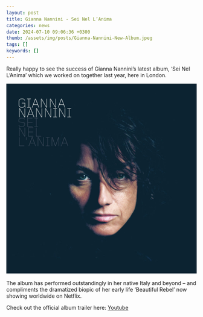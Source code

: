 ```yaml
---
layout: post
title: Gianna Nannini - Sei Nel L’Anima
categories: news 
date: 2024-07-10 09:06:36 +0300
thumb: /assets/img/posts/Gianna-Nannini-New-Album.jpeg
tags: []
keywords: [] 
---
```


Really happy to see the success of Gianna Nannini’s latest album, ‘Sei Nel L’Anima’ which we worked on together last year, here in London.

![](/assets/img/posts/Gianna-Nannini-New-Album.jpeg)

The album has performed outstandingly in her native Italy and beyond – and compliments the dramatized biopic of her early life ‘Beautiful Rebel’ now showing worldwide on Netflix.

Check out the official album trailer here:
[Youtube](https://www.youtube.com/watch?v=v1LOfIQwSX8)

